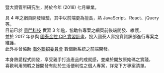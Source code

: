 暨大資管所研究生，將於今年 (2018) 七月畢業。  
  
具 4 年之網頁開發經驗，其中以前端更為擅長，熟 JavaScript、React、jQuery 等。  
目前已於 [意門科技](http://imonology.com/) 實習 3 年逾，協助各專案之網頁前後端開發、維護，  
並於 2017 年參與 [國泰金控 CIP 實習計畫](https://www.cathaylife.com.tw/bc/web/event/plan99/index.html)，投入國泰人壽投資資訊部進行專案之維護，  
此外亦曾協助 [海外聯招委員會](https://github.com/0verseas) 數個新系統之前端開發。  
  
本身熱愛程式開發，享受親手打造產品的成就感，並樂於開放原始碼之實踐，  
喜歡利用閒暇之餘開發有助於生活便利性之個人專案，詳見下方專案清單。